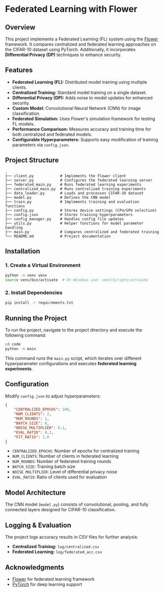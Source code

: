 # Federated Learning with Flower

## Overview
This project implements a Federated Learning (FL) system using the [Flower](https://flower.ai) framework. It compares centralized and federated learning approaches on the CIFAR-10 dataset using PyTorch. Additionally, it incorporates **Differential Privacy (DP)** techniques to enhance security.

## Features
- **Federated Learning (FL):** Distributed model training using multiple clients.
- **Centralized Training:** Standard model training on a single dataset.
- **Differential Privacy (DP):** Adds noise to model updates for enhanced security.
- **Custom Model:** Convolutional Neural Network (CNN) for image classification.
- **Federated Simulation:** Uses Flower's simulation framework for testing FL models.
- **Performance Comparison:** Measures accuracy and training time for both centralized and federated models.
- **Configurable Hyperparameters:** Supports easy modification of training parameters via `config.json`.

## Project Structure
```
.
├── client.py            # Implements the Flower client
├── server.py            # Configures the federated learning server
├── federated_main.py    # Runs federated learning experiments
├── centralized_main.py  # Runs centralized training experiments
├── data_loader.py       # Loads and processes CIFAR-10 dataset
├── model.py             # Defines the CNN model
├── train.py             # Implements training and evaluation functions
├── config.py            # Stores device settings (CPU/GPU selection)
├── config.json          # Stores training hyperparameters
├── config_manager.py    # Handles config file updates
├── utils.py             # Helper functions for model parameter handling
├── main.py              # Compares centralized and federated training
└── README.md            # Project documentation
```

## Installation
### 1. Create a Virtual Environment
```bash
python -m venv venv
source venv/bin/activate  # On Windows use: venv\Scripts\activate
```

### 2. Install Dependencies
```bash
pip install -r requirements.txt
```

## Running the Project
To run the project, navigate to the project directory and execute the following command:
```bash
cd code
python -m main
```
This command runs the `main.py` script, which iterates over different hyperparameter configurations and executes **federated learning experiments**.


## Configuration
Modify `config.json` to adjust hyperparameters:
```json
{
    "CENTRALIZED_EPOCHS": 100,
    "NUM_CLIENTS": 2,
    "NUM_ROUNDS": 1,
    "BATCH_SIZE": 8,
    "NOISE_MULTIPLIER": 0.1,
    "EVAL_RATIO": 0.3,
    "FIT_RATIO": 1.0
}
```
- `CENTRALIZED_EPOCHS`: Number of epochs for centralized training
- `NUM_CLIENTS`: Number of clients in federated learning
- `NUM_ROUNDS`: Number of federated training rounds
- `BATCH_SIZE`: Training batch size
- `NOISE_MULTIPLIER`: Level of differential privacy noise
- `EVAL_RATIO`: Ratio of clients used for evaluation

## Model Architecture
The CNN model (`model.py`) consists of convolutional, pooling, and fully connected layers designed for CIFAR-10 classification.

## Logging & Evaluation
The project logs accuracy results in CSV files for further analysis:
- **Centralized Training:** `log/centralized.csv`
- **Federated Learning:** `log/federated_acc.csv`

## Acknowledgments
- [Flower](https://flower.ai) for federated learning framework
- [PyTorch](https://pytorch.org/) for deep learning support

